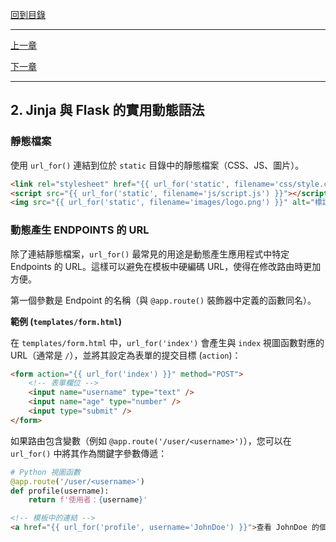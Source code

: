 [回到目錄](overview.md)

---

[上一章](01-jinja-on-flask.md)

[下一章](03-status-codes-n-meaning.md)

---

## 2. Jinja 與 Flask 的實用動態語法
### 靜態檔案

使用 `url_for()` 連結到位於 `static` 目錄中的靜態檔案（CSS、JS、圖片）。

```html
<link rel="stylesheet" href="{{ url_for('static', filename='css/style.css') }}">
<script src="{{ url_for('static', filename='js/script.js') }}"></script>
<img src="{{ url_for('static', filename='images/logo.png') }}" alt="標誌">
```

### 動態產生 ENDPOINTS 的 URL

除了連結靜態檔案，`url_for()` 最常見的用途是動態產生應用程式中特定 Endpoints 的 URL。這樣可以避免在模板中硬編碼 URL，使得在修改路由時更加方便。

第一個參數是 Endpoint 的名稱（與 `@app.route()` 裝飾器中定義的函數同名）。

**範例 (`templates/form.html`)**

在 `templates/form.html` 中，`url_for('index')` 會產生與 `index` 視圖函數對應的 URL（通常是 `/`），並將其設定為表單的提交目標 (`action`)：

```html
<form action="{{ url_for('index') }}" method="POST">
    <!-- 表單欄位 -->
    <input name="username" type="text" />
    <input name="age" type="number" />
    <input type="submit" />
</form>
```

如果路由包含變數（例如 `@app.route('/user/<username>')`），您可以在 `url_for()` 中將其作為關鍵字參數傳遞：

```python
# Python 視圖函數
@app.route('/user/<username>')
def profile(username):
    return f'使用者：{username}'
```

```html
<!-- 模板中的連結 -->
<a href="{{ url_for('profile', username='JohnDoe') }}">查看 JohnDoe 的個人資料</a>
```
